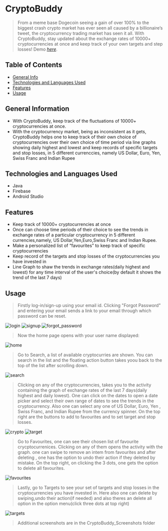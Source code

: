 # CryptoBuddy 
> From a meme base Dogecoin seeing a gain of over 100% to the biggest crash crypto market has ever seen all caused by a billionaire’s tweet, the cryptocurrency trading market has seen it all. With CryptoBuddy, stay updated about the exchange rates of 10000+ cryptocurrencies at once and keep track of your own targets and step losses!
> Demo [_here_](https://drive.google.com/drive/folders/1-bGH5eIyqoBZvsHVurMxo14AYV6JL3TB?usp=sharing).

## Table of Contents
* [General Info](#general-information)
* [Technologies and Languages Used](#technologies-and-languages-used)
* [Features](#features)
* [Usage](#usage)



## General Information
- With CryptoBuddy, keep track of the fluctuations of 10000+ cryptocurrencies at once.
- With the cryptocurrency market, being as inconsistent as it gets, CryptoBuddy helps one to keep track of their own choice of cryptocurrencies over their own choice of time period via line graphs showing daily highest and lowest and keep records of specific targets and stop losses, in 5 different currenccies, namely US Dollar, Euro, Yen, Swiss Franc and Indian Rupee


## Technologies and Languages Used
- Java
- Firebase
- Android Studio

## Features

- Keep track of 10000+ cryptocurrencies at once
- Once can choose time periods of their choice to see the trends in exchange rates of a particular cryptocurrency in 5 different currencies,namely, US Dollar,Yen,Euro,Swiss Franc and Indian Rupee.
- Make a personalized list of “favourites” to keep track of specific cryptocurrencies
- Keep record of the targets and stop losses of the cryptocurrencies you have invested in
- Line Graph to shaw the trends in exchange rates(daily highest and lowest) for any time interval of the user's choice(by default it shows the trend of the last 7 days)

## Usage
>Firstly log-in/sign-up using your email id. Clicking "Forgot Password" and entering your email sends a link to your email through which password can be reset.

![login](./CryptoBuddy_Screenshots/log_in.png) ![signup](./CryptoBuddy_Screenshots/sign_up_activity.png)
![forgot_password](./CryptoBuddy_Screenshots/reset_password.png)
>Now the home page opens with your user name displayed:

![home](./CryptoBuddy_Screenshots/home_frag.png)
>Go to Search, a list of available cryptocurries are shown. You can search in the list and the floating action button takes yoou back to the top of the list after scrolling down.

![search](./CryptoBuddy_Screenshots/search_fragment.png)
>Clicking on any of the cryptocurrencies, takes you to the activity containing the graph of exchange rates of the last 7 days(daily highest and daily lowest). One can click on the dates to open a date picker and select their own range of dates to see the trends in the cryptocurrency. Also one can select any one of US Dollar, Euro, Yen , Swiss Franc, and Indian Rupee from the currency spinner. On the top right are the buttons to add to favourites and to set target and stop losses.

![crypto](./CryptoBuddy_Screenshots/crypto_activity.png) ![target](./CryptoBuddy_Screenshots/set_target_and_stop_loss.png)
>Go to Favourites, one can see their chosen list of favourite crycptocurrenices. Clicking on any of them opens the activity with the graph. one can swipe to remove an intem from favourites and after deleting , one has the option to undo their action if they deleted by mistake. On the top right, on clicking the 3 dots, one gets the option to delete all favourites.

![favourites](./CryptoBuddy_Screenshots/fav_fragment.png)
>Lastly, go to Targets to see your set of targets and stop losses in the cryptocurrencies you have invested in. Here also one can delete by swiping,undo their action(if needed) and also theres an delete all option in the option menu(click three dots at top right)

![targets](./CryptoBuddy_Screenshots/targets_frag.png)

>Additional screenshots are in the CryptoBuddy_Screenshots folder


